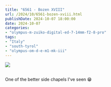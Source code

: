 ```yaml
---
title: "6561 - Bozen XVIII"
url: /2024/10/6561-bozen-xviii.html
publishDate: 2024-10-07 18:00:00
date: 2024-10-07
categories:
- "olympus-m-zuiko-digital-ed-7-14mm-f2-8-pro"
tags:
- "Italy"
- "south-tyrol"
- "olympus-om-d-e-m1-mk-iii"
---
```

<div class="container">
<div class="center"><a target="_blank" href="https://d25zfm9zpd7gm5.cloudfront.net/1200x1200/2020/20200907_091651-ORF-DxO_DeepPRIMEXD2_lr.jpg"><img class="webfeedsFeaturedVisual" src="https://d25zfm9zpd7gm5.cloudfront.net/0600x0600/2020/20200907_091651-ORF-DxO_DeepPRIMEXD2_lr.jpg" /></a></div>
</div>
<br />

One of the better side chapels I've seen :grin:
